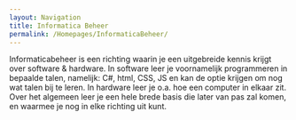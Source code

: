 ```yaml
---
layout: Navigation
title: Informatica Beheer
permalink: /Homepages/InformaticaBeheer/
---
```


Informaticabeheer is een richting waarin je een uitgebreide kennis krijgt over software & hardware.
In software leer je voornamelijk programmeren in bepaalde talen, namelijk: C#, html, CSS, JS en kan de optie krijgen om nog wat talen bij te leren.
In hardware leer je o.a. hoe een computer in elkaar zit.
Over het algemeen leer je een hele brede basis die later van pas zal komen, en waarmee je nog in elke richting uit kunt.